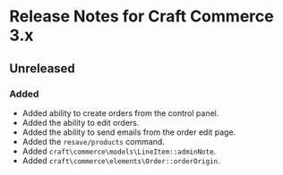 # Release Notes for Craft Commerce 3.x

## Unreleased

### Added
- Added ability to create orders from the control panel.
- Added the ability to edit orders.
- Added the ability to send emails from the order edit page.
- Added the `resave/products` command.
- Added `craft\commerce\models\LineItem::adminNote`.
- Added `craft\commerce\elements\Order::orderOrigin`.
